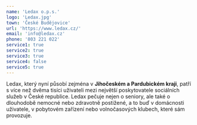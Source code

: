```yaml
---
name: 'Ledax o.p.s.'
logo: 'Ledax.jpg'
town: 'České Budějovice'
url: 'https://www.ledax.cz/'
email: 'info@ledax.cz'
phone: '803 221 022'
service1: true
service2: true
service3: true
service4: false
service5: true
---
```


Ledax, který nyní působí zejména v **Jihočeském a Pardubickém kraji**, patří s více než dvěma tisíci uživateli mezi největší poskytovatele sociálních služeb v České republice. Ledax pečuje nejen o seniory, ale také o dlouhodobě nemocné nebo zdravotně postižené, a to buď v domácnosti uživatele, v pobytovém zařízení nebo volnočasových klubech, které sám provozuje.
